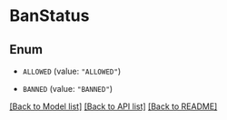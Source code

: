 # BanStatus

## Enum


* `ALLOWED` (value: `"ALLOWED"`)

* `BANNED` (value: `"BANNED"`)


[[Back to Model list]](../README.md#documentation-for-models) [[Back to API list]](../README.md#documentation-for-api-endpoints) [[Back to README]](../README.md)



